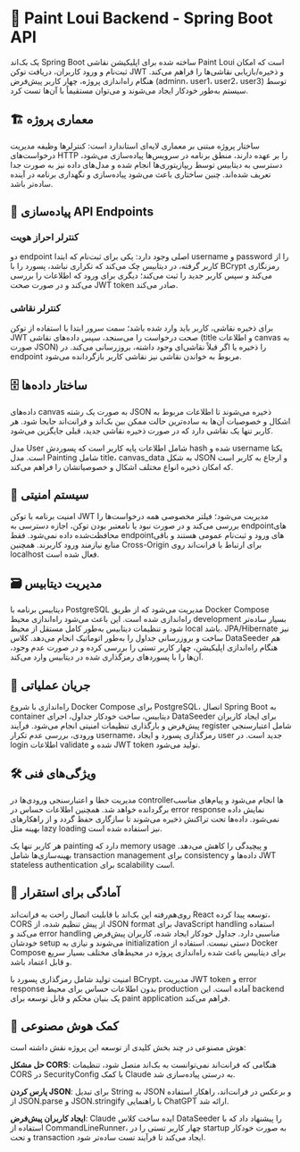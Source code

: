 # 🎨 Paint Loui Backend - Spring Boot API

یک بک‌اند Spring Boot ساخته شده برای اپلیکیشن نقاشی Paint Loui است که امکان ثبت‌نام و ورود کاربران، دریافت توکن JWT و ذخیره/بازیابی نقاشی‌ها را فراهم می‌کند. هنگام راه‌اندازی پروژه، چهار کاربر پیش‌فرض (adminn، user1، user2، user3) توسط سیستم به‌طور خودکار ایجاد می‌شوند و می‌توان مستقیماً با آن‌ها تست کرد.

## 🏗️ معماری پروژه

ساختار پروژه مبتنی بر معماری لایه‌ای استاندارد است: کنترلرها وظیفه مدیریت درخواست‌های HTTP را بر عهده دارند، منطق برنامه در سرویس‌ها پیاده‌سازی می‌شود، دسترسی به دیتابیس توسط ریپازیتوری‌ها انجام شده و مدل‌های داده نیز به صورت جدا تعریف شده‌اند. چنین ساختاری باعث می‌شود پیاده‌سازی و نگهداری برنامه در آینده ساده‌تر باشد.

## 🔗 پیاده‌سازی API Endpoints

### کنترلر احراز هویت
دو endpoint اصلی وجود دارد: یکی برای ثبت‌نام که ابتدا username و password را از کاربر گرفته، در دیتابیس چک می‌کند که تکراری نباشد، پسورد را با BCrypt رمزنگاری می‌کند و سپس کاربر جدید را ثبت می‌کند؛ دیگری برای ورود که اطلاعات را بررسی می‌کند و در صورت صحت JWT token صادر می‌کند.

### کنترلر نقاشی
برای ذخیره نقاشی، کاربر باید وارد شده باشد؛ سمت سرور ابتدا با استفاده از توکن JWT صحت درخواست را می‌سنجد، سپس داده‌های نقاشی (title و اطلاعات canvas به صورت JSON) را ذخیره یا اگر قبلاً نقاشی‌ای وجود داشته، بروزرسانی می‌کند. در endpoint مربوط به خواندن نقاشی نیز نقاشی کاربر بازگردانده می‌شود.

## 🗄️ ساختار داده‌ها

داده‌های canvas به صورت یک رشته JSON ذخیره می‌شوند تا اطلاعات مربوط به اشکال و خصوصیات آن‌ها به ساده‌ترین حالت ممکن بین بک‌اند و فرانت‌اند جابجا شود. هر کاربر تنها یک نقاشی دارد که در صورت ذخیره نقاشی جدید، قبلی جایگزین می‌شود.

مدل User شامل اطلاعات پایه کاربر است که پسوردش hash شده و username یکتا است. مدل Painting شامل title، canvas_data به شکل JSON و ارجاع به کاربر است که امکان ذخیره انواع مختلف اشکال و خصوصیاتشان را فراهم می‌کند.

## 🔐 سیستم امنیتی

امنیت برنامه با توکن JWT مدیریت می‌شود؛ فیلتر مخصوصی همه درخواست‌ها را بررسی می‌کند و در صورت نبود یا نامعتبر بودن توکن، اجازه دسترسی به endpointهای محافظت‌شده داده نمی‌شود. فقط endpointهای ورود و ثبت‌نام عمومی هستند و باقی منابع نیازمند ورود کاربرند. همچنین Cross-Origin برای ارتباط با فرانت‌اند روی localhost فعال شده است.

## 🗃️ مدیریت دیتابیس

دیتابیس برنامه با PostgreSQL مدیریت می‌شود که از طریق Docker Compose راه‌اندازی شده است. این باعث می‌شود راه‌اندازی محیط development بسیار ساده‌تر شود و تنظیمات دیتابیس به‌طور کامل مستقل از محیط local باشد. JPA/Hibernate نیز ساخت و بروزرسانی جداول را به‌طور اتوماتیک انجام می‌دهد. کلاس DataSeeder هم هنگام راه‌اندازی اپلیکیشن، چهار کاربر تستی را بررسی کرده و در صورت عدم وجود، آن‌ها را با پسوردهای رمزگذاری شده در دیتابیس وارد می‌کند.

## 🔄 جریان عملیاتی

راه‌اندازی با شروع Docker Compose برای PostgreSQL، اتصال Spring Boot به container دیتابیس، ساخت خودکار جداول، اجرای DataSeeder برای ایجاد کاربران پیش‌فرض و بارگذاری تنظیمات امنیتی انجام می‌شود. فرآیند register شامل اعتبارسنجی ورودی، بررسی عدم تکرار username، رمزگذاری پسورد و ایجاد user جدید است. در login اطلاعات validate شده و JWT token تولید می‌شود.

## 🛠️ ویژگی‌های فنی

مدیریت خطا و اعتبارسنجی ورودی‌ها در controllerها انجام می‌شود و پیام‌های مناسب برگردانده خواهد شد. همچنین اطلاعات حساس در error response نمایش داده نمی‌شود. داده‌ها تحت تراکنش ذخیره می‌شوند تا سازگاری حفظ گردد و از راهکارهای بهینه مثل lazy loading نیز استفاده شده است.

هر کاربر تنها یک painting دارد که memory usage و پیچیدگی را کاهش می‌دهد. بهینه‌سازی‌ها شامل transaction management برای consistency داده‌ها و JWT stateless authentication برای scalability است.

## 🚀 آمادگی برای استقرار

روی‌هم‌رفته این بک‌اند با قابلیت اتصال راحت به فرانت‌اند React توسعه پیدا کرده، CORS از پیش تنظیم شده، از JSON format برای JavaScript handling استفاده می‌کند و error handling مناسبی دارد. جداول خودکار ایجاد شده، کاربران پیش‌فرض خودشان setup می‌شوند و نیازی به initialization دستی نیست. استفاده از Docker Compose برای دیتابیس باعث شده راه‌اندازی پروژه در محیط‌های مختلف بسیار سریع و قابل اعتماد باشد.

امنیت تولید شامل رمزگذاری پسورد با BCrypt، مدیریت JWT token و error response بدون اطلاعات حساس برای محیط production آماده است. این backend یک بنیان محکم و قابل توسعه برای paint application فراهم می‌کند.

## 🤖 کمک هوش مصنوعی 

هوش مصنوعی در چند بخش کلیدی از توسعه این پروژه نقش داشته است:

**حل مشکل CORS**: هنگامی که فرانت‌اند نمی‌توانست به بک‌اند متصل شود، تنظیمات CORS در SecurityConfig با کمک Claude به درستی پیاده‌سازی شد.

**پارس کردن JSON**: برای تبدیل String به JSON و برعکس در فرانت‌اند، راهکار استفاده از JSON.parse و JSON.stringify با راهنمایی ChatGPT ارائه شد.

**ایجاد کاربران پیش‌فرض**: Claude ایده ساخت کلاس DataSeeder را پیشنهاد داد که با استفاده از CommandLineRunner، چهار کاربر تستی را در startup به صورت خودکار و تحت transaction ایجاد می‌کند تا فرآیند تست ساده‌تر شود.